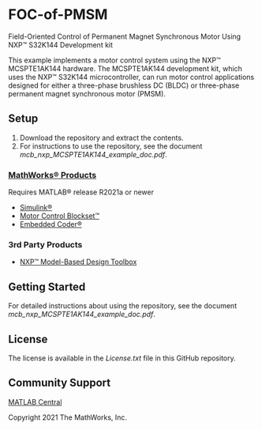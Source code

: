 # FOC-of-PMSM
Field-Oriented Control of Permanent Magnet Synchronous Motor Using NXP™ S32K144 Development kit

This example implements a motor control system using the NXP™ MCSPTE1AK144 hardware. The MCSPTE1AK144 development kit, which uses the NXP™ S32K144 microcontroller, can run motor control applications designed for either a three-phase brushless DC (BLDC) or three-phase permanent magnet synchronous motor (PMSM).


## Setup 

1. Download the repository and extract the contents.
2. For instructions to use the repository, see the document *mcb_nxp_MCSPTE1AK144_example_doc.pdf*.


### [MathWorks®  Products](http://www.mathworks.com)

Requires MATLAB® release R2021a or newer
- [Simulink®](https://www.mathworks.com/products/simulink.html)
- [Motor Control Blockset™](https://www.mathworks.com/products/motor-control.html)
- [Embedded Coder®](https://www.mathworks.com/products/embedded-coder.html)

### 3rd Party Products

- [NXP™ Model-Based Design Toolbox](https://www.mathworks.com/matlabcentral/fileexchange/64740-nxp-support-package-s32k1xx)

## Getting Started 
For detailed instructions about using the repository, see the document *mcb_nxp_MCSPTE1AK144_example_doc.pdf*.


## License
The license is available in the *License.txt* file in this GitHub repository.


## Community Support
[MATLAB Central](https://www.mathworks.com/matlabcentral)

Copyright 2021 The MathWorks, Inc.
